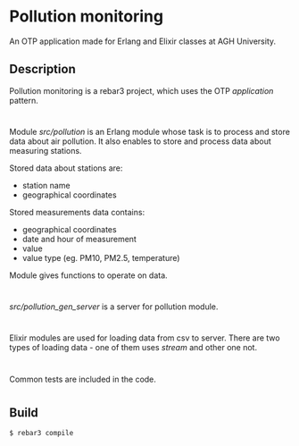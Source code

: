 Pollution monitoring
=====

An OTP application made for Erlang and Elixir classes at AGH University.  

Description
---  

Pollution monitoring is a rebar3 project, which uses the OTP *application* pattern.
#

Module *src/pollution* is an Erlang module whose task is to process and store data about air pollution. It also enables to store and process data about measuring stations.  

Stored data about stations are:  
* station name
* geographical coordinates

Stored measurements data contains:  
* geographical coordinates
* date and hour of measurement
* value
* value type (eg. PM10, PM2.5, temperature)

Module gives functions to operate on data.

#
*src/pollution_gen_server* is a server for pollution module. 

#
Elixir modules are used for loading data from csv to server. There are two types of loading data - one of them uses *stream* and other one not.

#
Common tests are included in the code.

#

Build
----

    $ rebar3 compile
